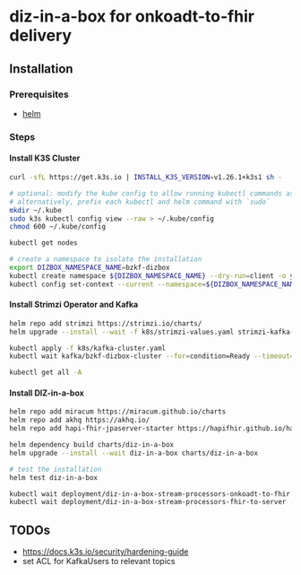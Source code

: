 # diz-in-a-box for onkoadt-to-fhir delivery

## Installation

### Prerequisites

- [helm](https://github.com/helm/helm)

### Steps

#### Install K3S Cluster

```sh
curl -sfL https://get.k3s.io | INSTALL_K3S_VERSION=v1.26.1+k3s1 sh -

# optional: modify the kube config to allow running kubectl commands as a non-root user
# alternatively, prefix each kubectl and helm command with `sudo`
mkdir ~/.kube
sudo k3s kubectl config view --raw > ~/.kube/config
chmod 600 ~/.kube/config

kubectl get nodes

# create a namespace to isolate the installation
export DIZBOX_NAMESPACE_NAME=bzkf-dizbox
kubectl create namespace ${DIZBOX_NAMESPACE_NAME} --dry-run=client -o yaml | kubectl apply -f -
kubectl config set-context --current --namespace=${DIZBOX_NAMESPACE_NAME}
```

#### Install Strimzi Operator and Kafka

```sh
helm repo add strimzi https://strimzi.io/charts/
helm upgrade --install --wait -f k8s/strimzi-values.yaml strimzi-kafka-operator strimzi/strimzi-kafka-operator

kubectl apply -f k8s/kafka-cluster.yaml
kubectl wait kafka/bzkf-dizbox-cluster --for=condition=Ready --timeout=300s

kubectl get all -A
```

#### Install DIZ-in-a-box

```sh
helm repo add miracum https://miracum.github.io/charts
helm repo add akhq https://akhq.io/
helm repo add hapi-fhir-jpaserver-starter https://hapifhir.github.io/hapi-fhir-jpaserver-starter

helm dependency build charts/diz-in-a-box
helm upgrade --install --wait diz-in-a-box charts/diz-in-a-box

# test the installation
helm test diz-in-a-box

kubectl wait deployment/diz-in-a-box-stream-processors-onkoadt-to-fhir --for=condition=Available --timeout=300s
kubectl wait deployment/diz-in-a-box-stream-processors-fhir-to-server --for=condition=Available --timeout=300s
```

## TODOs

- <https://docs.k3s.io/security/hardening-guide>
- set ACL for KafkaUsers to relevant topics
